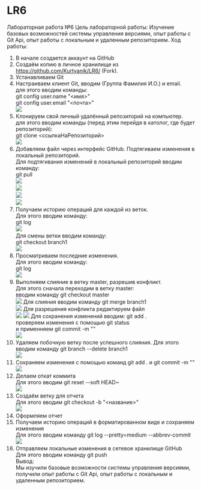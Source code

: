 # LR6
Лабораторная работа №6
Цель лабораторной работы:
Изучение базовых возможностей системы управления версиями, опыт работы с Git Api, опыт работы с локальным и удаленным репозиторием.
Ход работы:
1) В начале создается аккаунт на GitHub
2) Создаём копию в личное хранилище из https://github.com/Kurtyanik/LR6/ (Fork).
3) Устанавливаем Git
4) Настраиваем клиент Git, вводим (Группа Фамилия И.О.) и email.  
  для этого вводим команды:  
  git config user.name "<имя>"  
  git config user.email "<почта>"  
  ![](https://github.com/LorDanielle/LR6/blob/master/Screenshots/1.jpg)
5) Клонируем свой личный удалённый репозиторий на компьютер.  
   для этого вводим команды (перед этим перейдя в католог, где будет репозиторий):  
   git clone <ссылкаНаРепозиторий>  
   ![](https://github.com/LorDanielle/LR6/blob/master/Screenshots/2.png)
6) Добавляем файл через интерфейс GitHub. Подтягиваем изменения в локальный репозиторий.  
  Для подтягивания изменений в локальный репозиторий вводим команду:  
  git pull  
  ![](https://github.com/LorDanielle/LR6/blob/master/Screenshots/3.png)  
  ![](https://github.com/LorDanielle/LR6/blob/master/Screenshots/4.png)  
  ![](https://github.com/LorDanielle/LR6/blob/master/Screenshots/5.png)  
  ![](https://github.com/LorDanielle/LR6/blob/master/Screenshots/6.png)  
7) Получаем историю операций для каждой из веток.  
  Для этого вводим команду:  
  git log  
  ![](https://github.com/LorDanielle/LR6/blob/master/Screenshots/7.png)  
  Для смены ветки вводим команду:  
  git checkout branch1  
  ![](https://github.com/LorDanielle/LR6/blob/master/Screenshots/8.png)  
8) Просматриваем последние изменения.  
  Для этого вводим команду:  
  git log  
  ![](https://github.com/LorDanielle/LR6/blob/master/Screenshots/9.png)  
9) Выполняем слияние в ветку master, разрешив конфликт.  
  Для этого сначала переходим в ветку master:  
  вводим команду git checkout master  
  ![](https://github.com/LorDanielle/LR6/blob/master/Screenshots/10.png) 
  Для слияния вводим команду git merge branch1  
  ![](https://github.com/LorDanielle/LR6/blob/master/Screenshots/11.png) 
  Для разрешения конфликта редактируем файл  
  ![](https://github.com/LorDanielle/LR6/blob/master/Screenshots/12.png) 
  ![](https://github.com/LorDanielle/LR6/blob/master/Screenshots/13.png) 
  Для сохранения изменений вводим: git add .  
  проверяем изменения с помощью git status  
  и применняем git commit -m "<Massage>"  
  ![](https://github.com/LorDanielle/LR6/blob/master/Screenshots/14.png) 
10) Удаляем побочную ветку после успешного слияния. 
  Для этого вводим команду git branch --delete branch1  
  ![](https://github.com/LorDanielle/LR6/blob/master/Screenshots/14.png) 
11) Сохраняем изменения с помощью команд git add . и git commit -m "<Massage>"  
  ![](https://github.com/LorDanielle/LR6/blob/master/Screenshots/15.png) 
12) Делаем откат коммита  
  Для этого вводим git reset --soft HEAD~  
  ![](https://github.com/LorDanielle/LR6/blob/master/Screenshots/16.png) 
13) Создаём ветку для отчета  
  Для этого вводим git checkout -b "<название>"  
  ![](https://github.com/LorDanielle/LR6/blob/master/Screenshots/17.png) 
14) Оформляем отчет
15) Получаем историю операций в форматированном виде и сохраняем изменения  
  Для этого вводим команду git log --pretty=medium --abbrev-commit  
  ![](https://github.com/LorDanielle/LR6/blob/master/Screenshots/18.png) 
16) Отправляем локальные изменения в сетевое хранилище GitHub  
  Для этого вводим команду git push  
Вывод:  
  Мы изучили базовые возможности системы управления версиями, получили опыт работы с Git Api, опыт работы с локальным и удаленным репозиторием. 
